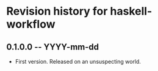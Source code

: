 # Revision history for haskell-workflow

## 0.1.0.0 -- YYYY-mm-dd

* First version. Released on an unsuspecting world.
